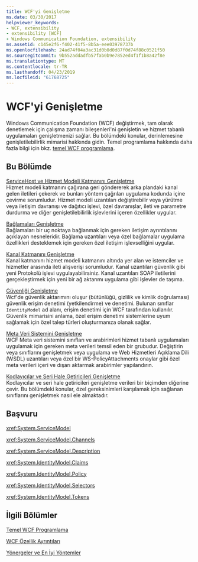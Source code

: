 ```yaml
---
title: WCF'yi Genişletme
ms.date: 03/30/2017
helpviewer_keywords:
- WCF, extensibility
- extensibility [WCF]
- Windows Communication Foundation, extensibility
ms.assetid: c145e2f6-f402-41f5-8b5a-eee03978737b
ms.openlocfilehash: 24ad74f04a3ac31d0b0d0d87f0d74f88c0521f50
ms.sourcegitcommit: 9b552addadfb57fab0b9e7852ed4f1f1b8a42f8e
ms.translationtype: MT
ms.contentlocale: tr-TR
ms.lasthandoff: 04/23/2019
ms.locfileid: "61768725"
---
```

# <a name="extending-wcf"></a>WCF'yi Genişletme
Windows Communication Foundation (WCF) değiştirmek, tam olarak denetlemek için çalışma zamanı bileşenleri'ni genişletin ve hizmet tabanlı uygulamaları genişletmenizi sağlar. Bu bölümdeki konular, derinlemesine genişletilebilirlik mimarisi hakkında gidin. Temel programlama hakkında daha fazla bilgi için bkz. [temel WCF programlama](../../../../docs/framework/wcf/basic-wcf-programming.md).  
  
## <a name="in-this-section"></a>Bu Bölümde  
 [ServiceHost ve Hizmet Modeli Katmanını Genişletme](../../../../docs/framework/wcf/extending/extending-servicehost-and-the-service-model-layer.md)  
 Hizmet modeli katmanını çağırana geri göndererek arka plandaki kanal gelen iletileri çekerek ve bunları yöntem çağrıları uygulama kodunda içine çevirme sorumludur.  Hizmet modeli uzantıları değiştirebilir veya yürütme veya iletişim davranışı ve dağıtıcı işlevi, özel davranışlar, ileti ve parametre durdurma ve diğer genişletilebilirlik işlevlerini içeren özellikler uygular.  
  
 [Bağlamaları Genişletme](../../../../docs/framework/wcf/extending/extending-bindings.md)  
 Bağlamaları bir uç noktaya bağlanmak için gereken iletişim ayrıntılarını açıklayan nesneleridir. Bağlama uzantıları veya özel bağlamalar uygulama özellikleri desteklemek için gereken özel iletişim işlevselliğini uygular.  
  
 [Kanal Katmanını Genişletme](../../../../docs/framework/wcf/extending/extending-the-channel-layer.md)  
 Kanal katmanını hizmet modeli katmanını altında yer alan ve istemciler ve hizmetler arasında ileti alışverişi sorumludur. Kanal uzantıları güvenlik gibi yeni Protokolü işlevi uygulayabilirsiniz. Kanal uzantıları SOAP iletilerini gerçekleştirmek için yeni bir ağ aktarımı uygulama gibi işlevler de taşıma.  
  
 [Güvenliği Genişletme](../../../../docs/framework/wcf/extending/extending-security.md)  
 Wcf'de güvenlik aktarımını oluşur (bütünlüğü, gizlilik ve kimlik doğrulaması) güvenlik erişim denetimi (yetkilendirme) ve denetimi. Bulunan sınıflar `IdentityModel` ad alanı, erişim denetimi için WCF tarafından kullanılır. Güvenlik mimarisini anlama, özel erişim denetimi sistemlerine uyum sağlamak için özel talep türleri oluşturmanıza olanak sağlar.  
  
 [Meta Veri Sistemini Genişletme](../../../../docs/framework/wcf/extending/extending-the-metadata-system.md)  
 WCF Meta veri sistemini sınıfları ve arabirimleri hizmet tabanlı uygulamaları uygulamak için gereken meta verileri temsil eden bir grubudur. Değiştirin veya sınıflarını genişletmek veya uygulama ve Web Hizmetleri Açıklama Dili (WSDL) uzantıları veya özel bir WS-PolicyAttachments onaylar gibi özel meta verileri içeri ve dışarı aktarmak arabirimler yapılandırın.  
  
 [Kodlayıcılar ve Seri Hale Getiricileri Genişletme](../../../../docs/framework/wcf/extending/extending-encoders-and-serializers.md)  
 Kodlayıcılar ve seri hale getiricileri genişletme verileri bir biçimden diğerine çevir. Bu bölümdeki konular, özel gereksinimleri karşılamak için sağlanan sınıflarını genişletmek nasıl ele almaktadır.  
  
## <a name="reference"></a>Başvuru  
 <xref:System.ServiceModel>  
  
 <xref:System.ServiceModel.Channels>  
  
 <xref:System.ServiceModel.Description>  
  
 <xref:System.IdentityModel.Claims>  
  
 <xref:System.IdentityModel.Policy>  
  
 <xref:System.IdentityModel.Selectors>  
  
 <xref:System.IdentityModel.Tokens>  
  
## <a name="related-sections"></a>İlgili Bölümler  
 [Temel WCF Programlama](../../../../docs/framework/wcf/basic-wcf-programming.md)  
  
 [WCF Özellik Ayrıntıları](../../../../docs/framework/wcf/feature-details/index.md)  
  
 [Yönergeler ve En İyi Yöntemler](../../../../docs/framework/wcf/guidelines-and-best-practices.md)

